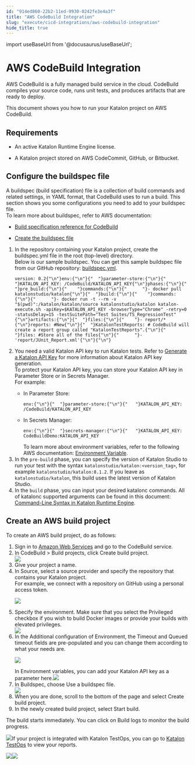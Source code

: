```yaml
---
id: "914ed860-22b2-11ed-9930-0242fe3e4a3f"
title: "AWS CodeBuild Integration"
slug: "execute/cicd-integrations/aws-codebuild-integration"
hide_title: true
---
```

import useBaseUrl from '@docusaurus/useBaseUrl';


# <a id="id" class="anchor_top_offset"/><a id="ariaid-title1" class="anchor_top_offset"/>AWS CodeBuild Integration

<p xmlns="http://www.w3.org/1999/xhtml" className="p">AWS CodeBuild is a fully managed build service in the cloud. CodeBuild compiles your source code, runs unit tests, and produces artifacts that are ready to deploy. </p> 
<p xmlns="http://www.w3.org/1999/xhtml" className="p">This document shows you how to run your Katalon project on AWS CodeBuild.</p> 

## Requirements

<div xmlns="http://www.w3.org/1999/xhtml" className="p"><ul className="ul"><li className="li"><p className="p">An active Katalon Runtime Engine license.</p></li><li className="li"><p className="p">A Katalon project stored on AWS CodeCommit, GitHub, or Bitbucket.</p></li></ul></div>

## <a id="task-7175" class="anchor_top_offset"/>Configure the buildspec file

<section xmlns="http://www.w3.org/1999/xhtml" className="section context">A buildspec (build specification) file is a collection of build commands and related settings, in YAML format, that CodeBuild uses to run a build. This section shows you some configurations you need to add to your buildspec file.<div className="p">To learn more about  buildspec, refer to  AWS documentation: <ul className="ul"><li className="li"><p className="p"><a className="xref j-external-link" href="https://docs.aws.amazon.com/codebuild/latest/userguide/build-spec-ref.html#build-spec-ref-syntax" target="_blank">Build specification reference for CodeBuild</a></p></li><li className="li"><p className="p"><a className="xref j-external-link" href="https://docs.aws.amazon.com/codebuild/latest/userguide/getting-started-create-build-spec-console.html" target="_blank">Create the buildspec file</a></p></li></ul></div></section> 
<ol xmlns="http://www.w3.org/1999/xhtml" className="ol steps"><li className="li step stepexpand"><span className="ph cmd">In the repository containing your Katalon project, create the buildspec.yml file in the root (top-level) directory. </span><div className="itemgroup stepxmp">Below is our  sample buildspec. You can get this sample buildspec file from our       GitHub repository: <a className="xref j-external-link" href="https://github.com/katalon-studio-samples/ci-samples/blob/master/buildspec.yml" target="_blank">buildspec.yml</a>.</div><div className="itemgroup stepxmp"><pre className="pre codeblock"><code>version: 0.2{"\n"}env:{"\n"}{"  "}parameter-store:{"\n"}{"   "}KATALON_API_KEY: /CodeBuild/KATALON_API_KEY{"\n"}phases:{"\n"}{"  "}pre_build:{"\n"}{"    "}commands:{"\n"}{"      "}- docker pull katalonstudio/katalon{"\n"}{"  "}build:{"\n"}{"    "}commands:{"\n"}{"      "}- docker run -t --rm -v "$(pwd)":/katalon/katalon/source katalonstudio/katalon katalon-execute.sh -apiKey=$KATALON_API_KEY -browserType="Chrome" -retry=0 -statusDelay=15 -testSuitePath="Test Suites/TS_RegressionTest"{"\n"}artifacts:{"\n"}{"  "}files:{"\n"}{"    "}- report/*{"\n"}reports: #New{"\n"}{"  "}KatalonTestReports: # CodeBuild will create a report group called "KatalonTestReports".{"\n"}{"    "}files: #Store all of the files{"\n"}{"      "}- 'report/JUnit_Report.xml'{"\n"}{"\n"}</code></pre></div></li><li className="li step stepexpand"><span className="ph cmd">You need a valid Katalon API key to run Katalon tests. Refer to <a className="xref" href="/administer/settings/katalon-api-key-in-katalon-testops#id_1">Generate a Katalon API Key</a> for more information about Katalon API key generation. </span><div className="itemgroup info">To protect your Katalon API key, you can store your Katalon API key in Parameter Store or in Secrets Manager.</div><div className="itemgroup stepxmp">For example:<div className="p"><ul className="ul"><li className="li"><div className="p">In Parameter Store:<pre className="pre codeblock"><code>env:{"\n"}{"  "}parameter-store:{"\n"}{"   "}KATALON_API_KEY: /CodeBuild/KATALON_API_KEY</code></pre></div></li><li className="li"><div className="p">In Secrets Manager:<pre className="pre codeblock"><code>env:{"\n"}{"  "}secrets-manager:{"\n"}{"   "}KATALON_API_KEY: CodeBuildDemo:KATALON_API_KEY</code></pre>To learn more about environment variables, refer to the               following AWS documentation: <a className="xref j-external-link" href="https://docs.aws.amazon.com/codebuild/latest/APIReference/API_EnvironmentVariable.html" target="_blank">Environment                 Variable</a>.</div></li></ul></div></div></li><li className="li step stepexpand"><span className="ph cmd">In the <code className="ph codeph">pre-build</code> phase, you can specify the version of Katalon Studio to run your test  with the syntax <code className="ph codeph">katalonstudio/katalon:&lt;version_tag&gt;</code>, for example <code className="ph codeph">katalonstudio/katalon:8.1.2</code>. If you leave as <code className="ph codeph"> katalonstudio/katalon</code>, this build uses the latest version of Katalon Studio.</span></li><li className="li step stepexpand"><span className="ph cmd">In the <code className="ph codeph">build</code> phase, you can input your desired katalonc commands. All of katalonc supported arguments can be found in this document: <a className="xref" href="/execute/katalon-runtime-engine/command-line-syntax-in-katalon-runtime-engine">Command-Line Syntax in Katalon Runtime Engine</a>.</span></li></ol> 

## <a id="task-4069" class="anchor_top_offset"/>Create an AWS build project

<section xmlns="http://www.w3.org/1999/xhtml" className="section context">To create an AWS build project, do as follows:</section> 
<ol xmlns="http://www.w3.org/1999/xhtml" className="ol steps"><li className="li step stepexpand"><span className="ph cmd">Sign in to <a className="xref j-external-link" href="http://console.aws.amazon.com" target="_blank">Amazon Web Services</a> and go to the CodeBuild service.</span></li><li className="li step stepexpand"><span className="ph cmd">In <span className="ph uicontrol">CodeBuild</span> &gt; <span className="ph uicontrol">Build projects</span>, click <span className="ph uicontrol">Create build project</span>.</span><div className="itemgroup info"><img className="image" width={850} src={useBaseUrl("/ba02c6d0-619c-11ed-a602-0242cfbc79b5.png")} /></div></li><li className="li step stepexpand"><span className="ph cmd">Give your project a name.</span></li><li className="li step stepexpand"><span className="ph cmd">In <span className="ph uicontrol">Source</span>, select a source provider and specify the repository that contains your Katalon project.</span><div className="itemgroup stepxmp">For example, we connect with a repository on <span className="ph uicontrol">GitHub</span> using a personal access token.<p className="p"><img className="image" width={500} src={useBaseUrl("/ba18bfd0-619c-11ed-a602-0242cfbc79b5.png")} /></p></div></li><li className="li step stepexpand"><span className="ph cmd">Specify the environment. Make sure that you select the <span className="ph uicontrol">Privileged</span> checkbox if you wish to build Docker images or provide your builds with elevated privileges.</span><div className="itemgroup info"><img className="image" width={600} src={useBaseUrl("/ba236e30-619c-11ed-a602-0242cfbc79b5.png")} /></div></li><li className="li step stepexpand"><span className="ph cmd">In the Additional configuration of <span className="ph uicontrol">Environment</span>, the <span className="ph uicontrol">Timeout</span> and <span className="ph uicontrol">Queued timeout</span> fields are pre-populated and you can change them according to what your needs are.</span><div className="itemgroup info"><p className="p"><img className="image" width={500} src={useBaseUrl("/ba0d0000-619c-11ed-a602-0242cfbc79b5.png")} /></p></div><div className="itemgroup info">In <span className="ph uicontrol">Environment variables</span>, you can add your Katalon API key as a parameter here.<img className="image" width={500} src={useBaseUrl("/ba2039e0-619c-11ed-a602-0242cfbc79b5.png")} /></div></li><li className="li step stepexpand"><span className="ph cmd">In <span className="ph uicontrol">Buildspec</span>, choose <span className="ph uicontrol">Use a buildspec file</span>.</span><div className="itemgroup info"><img className="image" width={600} src={useBaseUrl("/ba097d90-619c-11ed-a602-0242cfbc79b5.png")} /></div></li><li className="li step stepexpand"><span className="ph cmd">When you are done, scroll to the bottom of the page and select <span className="ph uicontrol">Create build project</span>.</span></li><li className="li step stepexpand"><span className="ph cmd">In the newly created build project, select <span className="ph uicontrol">Start build</span>.</span></li></ol> 
<section xmlns="http://www.w3.org/1999/xhtml" className="section result">The build starts immediately. You can click on <span className="ph uicontrol">Build logs</span> to monitor the build progress.<p className="p"><img className="image" width={850} src={useBaseUrl("/ba14c830-619c-11ed-a602-0242cfbc79b5.png")} />If your project is integrated with Katalon TestOps, you can go to <a className="xref j-external-link" href="https://testops.katalon.io/" target="_blank">Katalon TestOps</a> to view your reports.</p><p className="p"><img className="image" width={850} src={useBaseUrl("/ba1cde80-619c-11ed-a602-0242cfbc79b5.png")} /><img className="image" width={850} src={useBaseUrl("/ba10a980-619c-11ed-a602-0242cfbc79b5.png")} /></p></section> 
